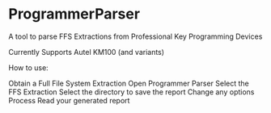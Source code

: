 # ProgrammerParser
A tool to parse FFS Extractions from Professional Key Programming Devices 


Currently Supports Autel KM100 (and variants)


How to use:

Obtain a Full File System Extraction
Open Programmer Parser
Select the FFS Extraction
Select the directory to save the report
Change any options
Process
Read your generated report
